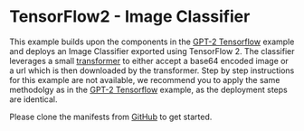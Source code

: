 # TensorFlow2 - Image Classifier

This example builds upon the components in the [GPT-2 Tensorflow](gpt-2/) example and deploys an Image Classifier exported using TensorFlow 2. The classifier leverages a small [transformer](gpt-2/transformer.md) to either accept a base64 encoded image or a url which is then downloaded by the transformer. Step by step instructions for this example are not available, we recommend you to apply the same methodolgy as in the [GPT-2 Tensorflow](gpt-2/) example, as the deployment steps are identical.

Please clone the manifests from [GitHub](https://github.com/coreweave/kubernetes-cloud/tree/master/online-inference/image-classifier) to get started.
